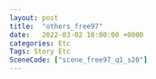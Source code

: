 ```yaml
---
layout: post
title:  "others_free97"
date:   2022-03-02 10:00:00 +0000
categories: Etc
Tags: Story Etc
SceneCode: ["scene_free97_q1_s20"]
---
```

